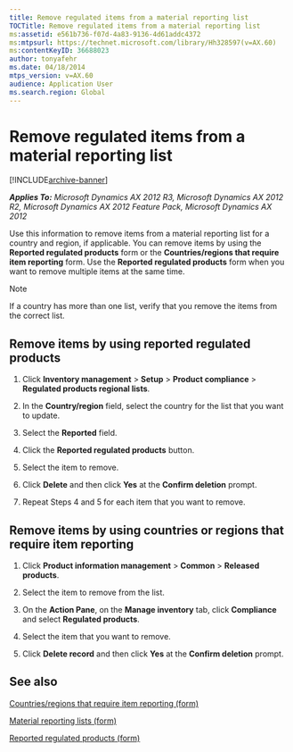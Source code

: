 ```yaml
---
title: Remove regulated items from a material reporting list
TOCTitle: Remove regulated items from a material reporting list
ms:assetid: e561b736-f07d-4a83-9136-4d61addc4372
ms:mtpsurl: https://technet.microsoft.com/library/Hh328597(v=AX.60)
ms:contentKeyID: 36688023
author: tonyafehr
ms.date: 04/18/2014
mtps_version: v=AX.60
audience: Application User
ms.search.region: Global
---
```


# Remove regulated items from a material reporting list 


[!INCLUDE[archive-banner](includes/archive-banner.md)]


_**Applies To:** Microsoft Dynamics AX 2012 R3, Microsoft Dynamics AX 2012 R2, Microsoft Dynamics AX 2012 Feature Pack, Microsoft Dynamics AX 2012_

Use this information to remove items from a material reporting list for a country and region, if applicable. You can remove items by using the **Reported regulated products** form or the **Countries/regions that require item reporting** form. Use the **Reported regulated products** form when you want to remove multiple items at the same time.


> [!NOTE]
> <P>If a country has more than one list, verify that you remove the items from the correct list.</P>



## Remove items by using reported regulated products

1.  Click **Inventory management** \> **Setup** \> **Product compliance** \> **Regulated products regional lists**.

2.  In the **Country/region** field, select the country for the list that you want to update.

3.  Select the **Reported** field.

4.  Click the **Reported regulated products** button.

5.  Select the item to remove.

6.  Click **Delete** and then click **Yes** at the **Confirm deletion** prompt.

7.  Repeat Steps 4 and 5 for each item that you want to remove.

## Remove items by using countries or regions that require item reporting

1.  Click **Product information management** \> **Common** \> **Released products**.

2.  Select the item to remove from the list.

3.  On the **Action Pane**, on the **Manage inventory** tab, click **Compliance** and select **Regulated products**.

4.  Select the item that you want to remove.

5.  Click **Delete record** and then click **Yes** at the **Confirm deletion** prompt.

## See also

[Countries/regions that require item reporting (form)](https://technet.microsoft.com/library/hh328714\(v=ax.60\))

[Material reporting lists (form)](https://technet.microsoft.com/library/hh328691\(v=ax.60\))

[Reported regulated products (form)](https://technet.microsoft.com/library/hh328717\(v=ax.60\))

  


